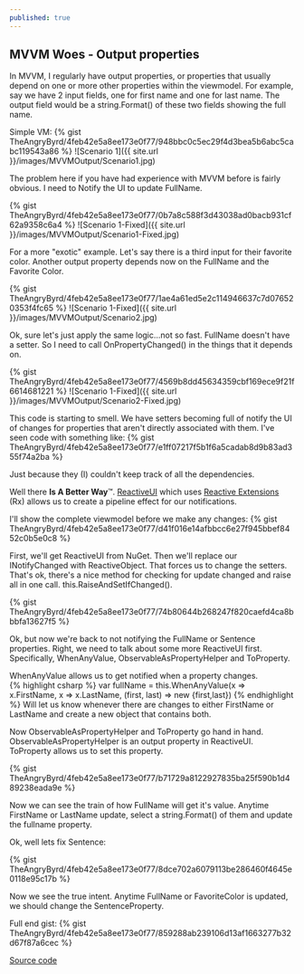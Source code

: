```yaml
---
published: true
---
```


## MVVM Woes - Output properties

In MVVM, I regularly have output properties, or properties that usually depend on one or more other properties within the viewmodel.  For example, say we have 2 input fields, one for first name and one for last name.  The output field would be a string.Format() of these two fields showing the full name.  

Simple VM:
{% gist TheAngryByrd/4feb42e5a8ee173e0f77/948bbc0c5ec29f4d3bea5b6abc5cabc119543a86 %}
![Scenario 1]({{ site.url }}/images/MVVMOutput/Scenario1.jpg)

The problem here if you have had experience with MVVM before is fairly obvious.  I need to Notify the UI to update FullName.

{% gist TheAngryByrd/4feb42e5a8ee173e0f77/0b7a8c588f3d43038ad0bacb931cf62a9358c6a4 %}
![Scenario 1-Fixed]({{ site.url }}/images/MVVMOutput/Scenario1-Fixed.jpg)

For a more "exotic" example.  Let's say there is a third input for their favorite color.  Another output property depends now on the FullName and the Favorite Color.

{% gist TheAngryByrd/4feb42e5a8ee173e0f77/1ae4a61ed5e2c114946637c7d076520353f4fc65 %}
![Scenario 1-Fixed]({{ site.url }}/images/MVVMOutput/Scenario2.jpg)

Ok, sure let's just apply the same logic...not so fast.  FullName doesn't have a setter.  So I need to call OnPropertyChanged() in the things that it depends on.  

{% gist TheAngryByrd/4feb42e5a8ee173e0f77/4569b8dd45634359cbf169ece9f21f6614681221 %}
![Scenario 1-Fixed]({{ site.url }}/images/MVVMOutput/Scenario2-Fixed.jpg)

This code is starting to smell.  We have setters becoming full of notify the UI of changes for properties that aren't directly associated with them.  I've seen code with something like:
{% gist TheAngryByrd/4feb42e5a8ee173e0f77/e1ff07217f5b1f6a5cadab8d9b83ad355f74a2ba %}

Just because they (I) couldn't keep track of all the dependencies.

Well there **Is A Better Way**™.  [ReactiveUI](https://github.com/reactiveui/ReactiveUI) which uses [Reactive Extensions](https://github.com/Reactive-Extensions/Rx.NET) (Rx) allows us to create a pipeline effect for our notifications.

I'll show the complete viewmodel before we make any changes:
{% gist TheAngryByrd/4feb42e5a8ee173e0f77/d41f016e14afbbcc6e27f945bbef8452c0b5e0c8 %}

First, we'll get ReactiveUI from NuGet.  Then we'll replace our INotifyChanged with ReactiveObject.  That forces us to change the setters.  That's ok, there's a nice method for checking for update changed and raise all in one call.  this.RaiseAndSetIfChanged().

{% gist TheAngryByrd/4feb42e5a8ee173e0f77/74b80644b268247f820caefd4ca8bbbfa13627f5 %}

Ok, but now we're back to not notifying the FullName or Sentence properties.  Right, we need to talk about some more ReactiveUI first.  Specifically, WhenAnyValue, ObservableAsPropertyHelper and ToProperty.  

WhenAnyValue allows us to get notified when a property changes.  
{% highlight csharp %}
	var fullName = this.WhenAnyValue(x => x.FirstName, x => x.LastName, (first, last) => new {first,last})
{% endhighlight %}
Will let us know whenever there are changes to either FirstName or LastName and create a new object that contains both.

Now ObservableAsPropertyHelper and ToProperty go hand in hand. ObservableAsPropertyHelper is an output property in ReactiveUI. ToProperty allows us to set this property.

{% gist TheAngryByrd/4feb42e5a8ee173e0f77/b71729a8122927835ba25f590b1d489238eada9e %}

Now we can see the train of how FullName will get it's value.  Anytime FirstName or LastName update, select a string.Format() of them and update the fullname property.

Ok, well lets fix Sentence:

{% gist TheAngryByrd/4feb42e5a8ee173e0f77/8dce702a6079113be286460f4645e0118e95c17b %}

Now we see the true intent.  Anytime FullName or FavoriteColor is updated, we should change the SentenceProperty.

Full end gist:
{% gist TheAngryByrd/4feb42e5a8ee173e0f77/859288ab239106d13af1663277b32d67f87a6cec %}

[Source code](https://github.com/TheAngryByrd/MVVM-Output-Properties/)







